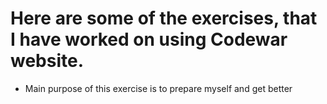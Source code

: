 # Here are some of the exercises, that I have worked on using Codewar website.

* Main purpose of this exercise is to prepare myself and get better
